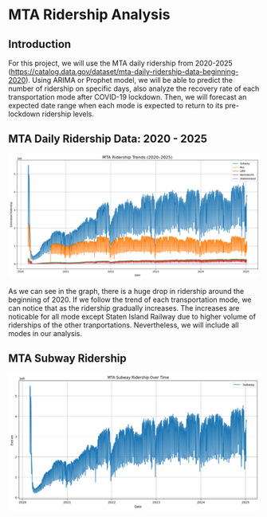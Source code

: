 # MTA Ridership Analysis
## Introduction
For this project, we will use the MTA daily ridership from 2020-2025 (https://catalog.data.gov/dataset/mta-daily-ridership-data-beginning-2020). Using ARIMA or Prophet model, we will be able to predict the number of ridership on specific days, also analyze the recovery rate of each transportation mode after COVID-19 lockdown. Then, we will forecast an expected date range when each mode is expected to return to its pre-lockdown ridership levels.


## MTA Daily Ridership Data: 2020 - 2025
![MTA Ridership Overview](visualizations/all_data.png)

As we can see in the graph, there is a huge drop in ridership around the beginning of 2020. If we follow the trend of each transportation mode, we can notice that as the ridership gradually increases. The increases are noticable for all mode except Staten Island Railway due to higher volume of riderships of the other tranportations. Nevertheless, we will include all modes in our analysis.


## MTA Subway Ridership
![MTA Subway Ridership](visualizations/subway_ridership.png)

